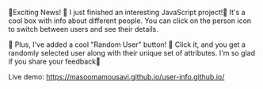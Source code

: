 🎉Exciting News! 🎉
I just finished an interesting JavaScript project!🚀
It's a cool box with info about different people. You can click on the person icon to switch between users and see their details.

🔀 Plus, I've added a cool "Random User" button! 🎲 Click it, and you get a randomly selected user along with their unique set of attributes.
I'm so glad if you share your feedback🙏

Live demo: https://masoomamousavi.github.io/user-info.github.io/
